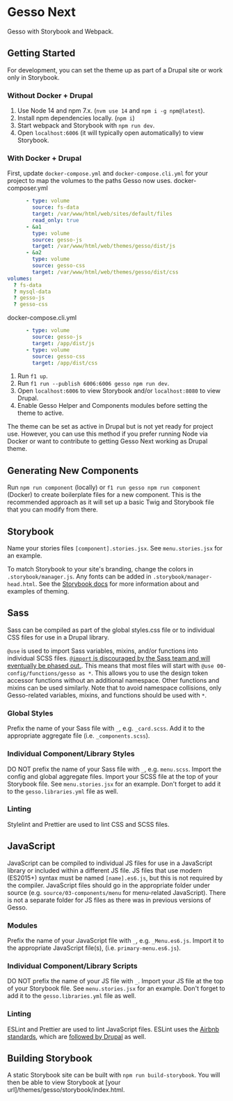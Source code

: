 # Gesso Next

Gesso with Storybook and Webpack.

## Getting Started
For development, you can set the theme up as part of a Drupal site
or work only in Storybook.

### Without Docker + Drupal
1. Use Node 14 and npm 7.x. (`nvm use 14` and `npm i -g npm@latest`).
2. Install npm dependencies locally. (`npm i`)
3. Start webpack and Storybook with `npm run dev`.
4. Open `localhost:6006` (it will typically open automatically) to view Storybook.

### With Docker + Drupal
First, update `docker-compose.yml` and `docker-compose.cli.yml` for your project
to map the volumes to the paths Gesso now uses.
docker-composer.yml
```yaml
      - type: volume
        source: fs-data
        target: /var/www/html/web/sites/default/files
        read_only: true
      - &a1
        type: volume
        source: gesso-js
        target: /var/www/html/web/themes/gesso/dist/js
      - &a2
        type: volume
        source: gesso-css
        target: /var/www/html/web/themes/gesso/dist/css
volumes:
  ? fs-data
  ? mysql-data
  ? gesso-js
  ? gesso-css
```
docker-compose.cli.yml
```yaml
      - type: volume
        source: gesso-js
        target: /app/dist/js
      - type: volume
        source: gesso-css
        target: /app/dist/css
```

1. Run `f1 up`.
2. Run `f1 run --publish 6006:6006 gesso npm run dev`.
3. Open `localhost:6006` to view Storybook and/or `localhost:8080` to view Drupal.
4. Enable Gesso Helper and Components modules before setting the theme to active.

The theme can be set as active in Drupal but is not yet ready for project use.
However, you can use this method if you prefer running Node via Docker or want
to contribute to getting Gesso Next working as Drupal theme.

## Generating New Components
Run `npm run component` (locally) or `f1 run gesso npm run component` (Docker) to
create boilerplate files for a new component. This is the recommended approach as it
will set up a basic Twig and Storybook file that you can modify from there.

## Storybook
Name your stories files `[component].stories.jsx`. See `menu.stories.jsx` for
an example.

To match Storybook to your site's branding, change the colors in `.storybook/manager.js`.
Any fonts can be added in `.storybook/manager-head.html`. See the [Storybook docs](https://storybook.js.org/docs/react/configure/theming)
for more information about and examples of theming.

## Sass
Sass can be compiled as part of the global styles.css file or to individual CSS files
for use in a Drupal library.

`@use` is used to import Sass variables, mixins, and/or functions into individual SCSS files. [`@import` is discouraged by the Sass team and will eventually be phased out.](https://sass-lang.com/documentation/at-rules/import).
This means that most files will start with `@use 00-config/functions/gesso as *`. This allows you to use the
design token accessor functions without an additional namespace. Other functions and mixins can be used similarly. Note that to avoid namespace
collisions, only Gesso-related variables, mixins, and functions should be used with `*`.

### Global Styles
Prefix the name of your Sass file with `_`, e.g. `_card.scss`. Add it to the appropriate
aggregate file (i.e. `_components.scss`).

### Individual Component/Library Styles
DO NOT prefix the name of your Sass file with `_`, e.g. `menu.scss`. Import the config
and global aggregate files. Import your SCSS file at the top of your Storybook file.
See `menu.stories.jsx` for an example. Don't forget to add it to the `gesso.libraries.yml`
file as well.

### Linting
Stylelint and Prettier are used to lint CSS and SCSS files.

## JavaScript
JavaScript can be compiled to individual JS files for use in a JavaScript library or included
within a different JS file. JS files that use modern (ES2015+) syntax must be named
`[name].es6.js`, but this is not required by the compiler. JavaScript files should go in the
appropriate folder under source (e.g. `source/03-components/menu` for menu-related JavaScript).
There is not a separate folder for JS files as there was in previous versions of Gesso.

### Modules
Prefix the name of your JavaScript file with `_`, e.g. `_Menu.es6.js`. Import it to the appropriate
JavaScript file(s), (i.e. `primary-menu.es6.js`).

### Individual Component/Library Scripts
DO NOT prefix the name of your JS file with `_`. Import your JS file at the top
of your Storybook file. See `menu.stories.jsx` for an example. Don't forget to
add it to the `gesso.libraries.yml` file as well.

### Linting
ESLint and Prettier are used to lint JavaScript files. ESLint uses the [Airbnb
standards](https://github.com/airbnb/javascript/), which are [followed by Drupal](https://www.drupal.org/docs/develop/standards/javascript/javascript-coding-standards) as well.

## Building Storybook
A static Storybook site can be built with `npm run build-storybook`. You will
then be able to view Storybook at [your url]/themes/gesso/storybook/index.html.
